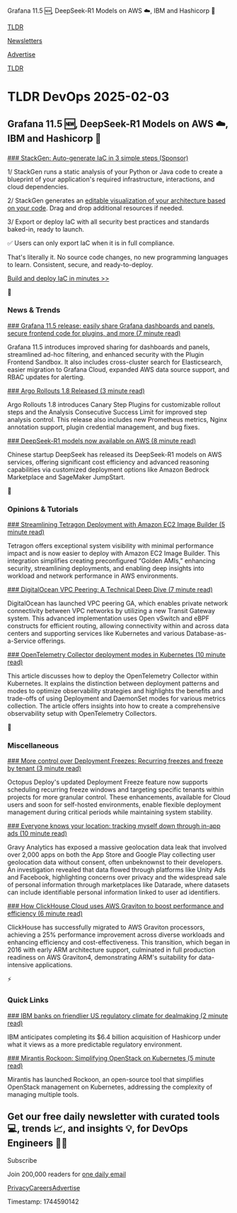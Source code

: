 Grafana 11.5 🆕, DeepSeek-R1 Models on AWS ☁️, IBM and Hashicorp 🤝

[TLDR](/)

[Newsletters](/newsletters)

[Advertise](https://advertise.tldr.tech/)

[TLDR](/)

# TLDR DevOps 2025-02-03

## Grafana 11.5 🆕, DeepSeek-R1 Models on AWS ☁️, IBM and Hashicorp 🤝

### 

[### StackGen: Auto-generate IaC in 3 simple steps (Sponsor)](https://stackgen.com/infrastructure-from-code-overview-2?utm_source=TLDR&amp;utm_medium=email&amp;utm_campaign=TLDR_primary)

1/ StackGen runs a static analysis of your Python or Java code to create a blueprint of your application's required infrastructure, interactions, and cloud dependencies.

2/ StackGen generates an [editable visualization of your architecture based on your code](https://stackgen.com/infrastructure-from-code-overview-2?utm_source=TLDR&utm_medium=email&utm_campaign=TLDR_primary). Drag and drop additional resources if needed.

3/ Export or deploy IaC with all security best practices and standards baked-in, ready to launch.

✅ Users can only export IaC when it is in full compliance.

That's literally it. No source code changes, no new programming languages to learn. Consistent, secure, and ready-to-deploy.

[Build and deploy IaC in minutes >>](https://stackgen.com/infrastructure-from-code-overview-2?utm_source=TLDR&utm_medium=email&utm_campaign=TLDR_primary)

📱

### News & Trends

[### Grafana 11.5 release: easily share Grafana dashboards and panels, secure frontend code for plugins, and more (7 minute read)](https://grafana.com/blog/2025/01/29/grafana-11-5-release/?utm_source=tldrdevops)

Grafana 11.5 introduces improved sharing for dashboards and panels, streamlined ad-hoc filtering, and enhanced security with the Plugin Frontend Sandbox. It also includes cross-cluster search for Elasticsearch, easier migration to Grafana Cloud, expanded AWS data source support, and RBAC updates for alerting.

[### Argo Rollouts 1.8 Released (3 minute read)](https://blog.argoproj.io/argo-rollouts-1-8-released-cf3183fae1af?utm_source=tldrdevops)

Argo Rollouts 1.8 introduces Canary Step Plugins for customizable rollout steps and the Analysis Consecutive Success Limit for improved step analysis control. This release also includes new Prometheus metrics, Nginx annotation support, plugin credential management, and bug fixes.

[### DeepSeek-R1 models now available on AWS (8 minute read)](https://aws.amazon.com/blogs/aws/deepseek-r1-models-now-available-on-aws/?utm_source=tldrdevops)

Chinese startup DeepSeek has released its DeepSeek-R1 models on AWS services, offering significant cost efficiency and advanced reasoning capabilities via customized deployment options like Amazon Bedrock Marketplace and SageMaker JumpStart.

🚀

### Opinions & Tutorials

[### Streamlining Tetragon Deployment with Amazon EC2 Image Builder (5 minute read)](https://isovalent.com/blog/post/tetragon-ec2-image-builder/?utm_source=tldrdevops)

Tetragon offers exceptional system visibility with minimal performance impact and is now easier to deploy with Amazon EC2 Image Builder. This integration simplifies creating preconfigured “Golden AMIs,” enhancing security, streamlining deployments, and enabling deep insights into workload and network performance in AWS environments.

[### DigitalOcean VPC Peering: A Technical Deep Dive (7 minute read)](https://www.digitalocean.com/blog/vpc-peering-technical-deep-dive?utm_source=tldrdevops)

DigitalOcean has launched VPC peering GA, which enables private network connectivity between VPC networks by utilizing a new Transit Gateway system. This advanced implementation uses Open vSwitch and eBPF constructs for efficient routing, allowing connectivity within and across data centers and supporting services like Kubernetes and various Database-as-a-Service offerings.

[### OpenTelemetry Collector deployment modes in Kubernetes (10 minute read)](https://newrelic.com/blog/how-to-relic/opentelemetry-collector-deployment-modes-in-kubernetes?utm_source=tldrdevops)

This article discusses how to deploy the OpenTelemetry Collector within Kubernetes. It explains the distinction between deployment patterns and modes to optimize observability strategies and highlights the benefits and trade-offs of using Deployment and DaemonSet modes for various metrics collection. The article offers insights into how to create a comprehensive observability setup with OpenTelemetry Collectors.

🎁

### Miscellaneous

[### More control over Deployment Freezes: Recurring freezes and freeze by tenant (3 minute read)](https://octopus.com/blog/deployment-freeze?utm_source=tldrdevops)

Octopus Deploy's updated Deployment Freeze feature now supports scheduling recurring freeze windows and targeting specific tenants within projects for more granular control. These enhancements, available for Cloud users and soon for self-hosted environments, enable flexible deployment management during critical periods while maintaining system stability.

[### Everyone knows your location: tracking myself down through in-app ads (10 minute read)](https://timsh.org/tracking-myself-down-through-in-app-ads/?utm_source=tldrdevops)

Gravy Analytics has exposed a massive geolocation data leak that involved over 2,000 apps on both the App Store and Google Play collecting user geolocation data without consent, often unbeknownst to their developers. An investigation revealed that data flowed through platforms like Unity Ads and Facebook, highlighting concerns over privacy and the widespread sale of personal information through marketplaces like Datarade, where datasets can include identifiable personal information linked to user ad identifiers.

[### How ClickHouse Cloud uses AWS Graviton to boost performance and efficiency (6 minute read)](https://clickhouse.com/blog/graviton-boosts-clickhouse-cloud-performance?utm_source=tldrdevops)

ClickHouse has successfully migrated to AWS Graviton processors, achieving a 25% performance improvement across diverse workloads and enhancing efficiency and cost-effectiveness. This transition, which began in 2016 with early ARM architecture support, culminated in full production readiness on AWS Graviton4, demonstrating ARM's suitability for data-intensive applications.

⚡️

### Quick Links

[### IBM banks on friendlier US regulatory climate for dealmaking (2 minute read)](https://www.theregister.com/2025/01/31/ibm_banks_on_friendlier_us/?utm_source=tldrdevops)

IBM anticipates completing its $6.4 billion acquisition of Hashicorp under what it views as a more predictable regulatory environment.

[### Mirantis Rockoon: Simplifying OpenStack on Kubernetes (5 minute read)](https://cloudnativenow.com/news/mirantis-rockoon-simplifying-openstack-on-kubernetes/?utm_source=tldrdevops)

Mirantis has launched Rockoon, an open-source tool that simplifies OpenStack management on Kubernetes, addressing the complexity of managing multiple tools.

## Get our free daily newsletter with curated tools 💻, trends 📈, and insights 💡, for DevOps Engineers 👨‍💻

Subscribe

Join 200,000 readers for [one daily email](/api/latest/devops)

[Privacy](/privacy)[Careers](https://jobs.ashbyhq.com/tldr.tech)[Advertise](/devops/advertise)

Timestamp: 1744590142